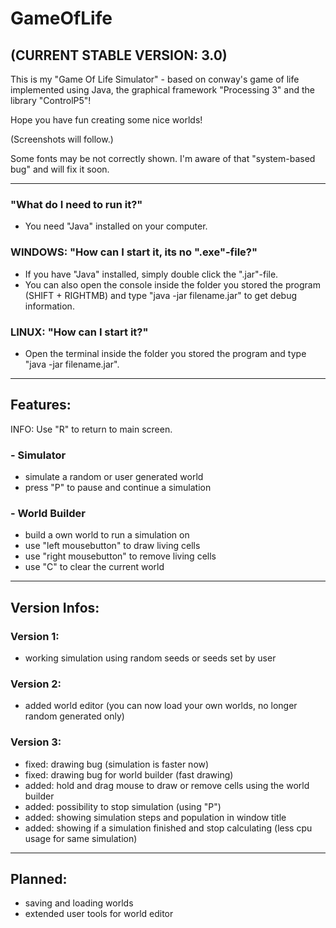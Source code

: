 # GameOfLife
## (CURRENT STABLE VERSION: 3.0)

This is my "Game Of Life Simulator" - based on conway's game of life
implemented using Java, the graphical framework "Processing 3" and the library "ControlP5"!

Hope you have fun creating some nice worlds!

(Screenshots will follow.)

Some fonts may be not correctly shown.
I'm aware of that "system-based bug" and will fix it soon.


---------


### "What do I need to run it?"
- You need "Java" installed on your computer.

### WINDOWS: "How can I start it, its no ".exe"-file?"
- If you have "Java" installed, simply double click the ".jar"-file.
- You can also open the console inside the folder you stored the program (SHIFT + RIGHTMB) and type "java -jar filename.jar" to get debug information.

### LINUX: "How can I start it?"
- Open the terminal inside the folder you stored the program and type "java -jar filename.jar".


---------


## Features:

INFO: Use "R" to return to main screen.

### - Simulator
 - simulate a random or user generated world
 - press "P" to pause and continue a simulation

### - World Builder
 - build a own world to run a simulation on
 - use "left mousebutton" to draw living cells
 - use "right mousebutton" to remove living cells
 - use "C" to clear the current world


---------


## Version Infos:

### Version 1:
- working simulation using random seeds or seeds set by user

### Version 2:
- added world editor (you can now load your own worlds, no longer random generated only)

### Version 3:
- fixed: drawing bug (simulation is faster now)
- fixed: drawing bug for world builder (fast drawing)
- added: hold and drag mouse to draw or remove cells using the world builder
- added: possibility to stop simulation (using "P")
- added: showing simulation steps and population in window title
- added: showing if a simulation finished and stop calculating (less cpu usage for same simulation)


---------


## Planned:
- saving and loading worlds
- extended user tools for world editor